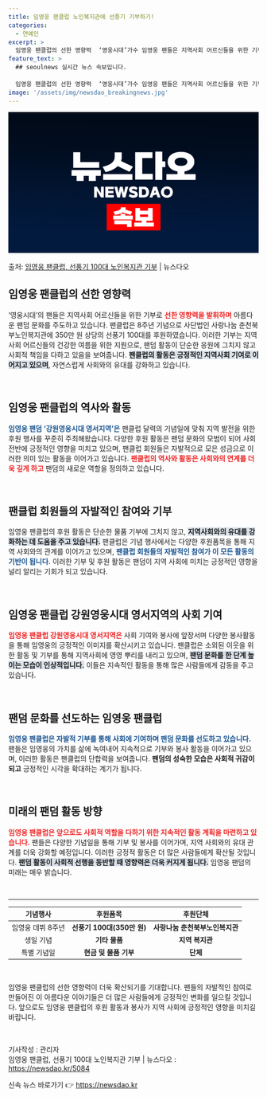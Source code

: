 ```yaml
---
title: 임영웅 팬클럽 노인복지관에 선풍기 기부하기!
categories:
  - 연예인
excerpt: >
  임영웅 팬클럽의 선한 영향력  ‘영웅시대’가수 임영웅 팬들은 지역사회 어르신들을 위한 기부로 선한 영향력을 …
feature_text: >
  ## seoulnews 실시간 뉴스 속보입니다.

  임영웅 팬클럽의 선한 영향력  ‘영웅시대’가수 임영웅 팬들은 지역사회 어르신들을 위한 기부로 선한 영향력을 …
image: '/assets/img/newsdao_breakingnews.jpg'
---
```


![뉴스다오 속보](/assets/img/newsdao_breakingnews.jpg)

<p>출처: <a href="https://newsdao.kr/5084" rel="dofollow">임영웅 팬클럽, 선풍기 100대 노인복지관 기부</a> | 뉴스다오</p>

<h2 data-ke-size="size26">임영웅 팬클럽의 선한 영향력</h2>

<p data-ke-size="size16">‘영웅시대’의 팬들은 지역사회 어르신들을 위한 기부로 <b><span style="color: #ee2323;">선한 영향력을 발휘하며</span></b> 아름다운 팬덤 문화를 주도하고 있습니다. 팬클럽은 8주년 기념으로 사단법인 사랑나눔 춘천북부노인복지관에 350만 원 상당의 선풍기 100대를 후원하였습니다. 이러한 기부는 지역사회 어르신들의 건강한 여름을 위한 지원으로, 팬덤 활동이 단순한 응원에 그치지 않고 사회적 책임을 다하고 있음을 보여줍니다. <b><span style="background-color: #21538527;">팬클럽의 활동은 긍정적인 지역사회 기여로 이어지고 있으며</span></b>, 자연스럽게 사회와의 유대를 강화하고 있습니다.</p>

<p data-ke-size="size16">&nbsp;</p>

<h2 data-ke-size="size26">임영웅 팬클럽의 역사와 활동</h2>

<p data-ke-size="size16"><b><span style="color: #1a5490;">임영웅 팬덤 ‘강원영웅시대 영서지역’은</span></b> 팬클럽 달력의 기념일에 맞춰 지역 발전을 위한 후원 행사를 꾸준히 주최해왔습니다. 다양한 후원 활동은 팬덤 문화의 모범이 되어 사회 전반에 긍정적인 영향을 미치고 있으며, 팬클럽 회원들은 자발적으로 모은 성금으로 이러한 의미 있는 활동을 이어가고 있습니다. <b><span style="color: #ee2323;">팬클럽의 역사와 활동은 사회와의 연계를 더욱 깊게 하고</span></b> 팬덤의 새로운 역할을 정의하고 있습니다.</p>

<p data-ke-size="size16">&nbsp;</p>

<h2 data-ke-size="size26">팬클럽 회원들의 자발적인 참여와 기부</h2>

<p data-ke-size="size16">임영웅 팬클럽의 후원 활동은 단순한 물품 기부에 그치지 않고, <b><span style="background-color: #21538527;">지역사회와의 유대를 강화하는 데 도움을 주고 있습니다.</span></b> 팬클럽은 기념 행사에서는 다양한 후원품목을 통해 지역 사회와의 관계를 이어가고 있으며, <b><span style="color: #1a5490;">팬클럽 회원들의 자발적인 참여가 이 모든 활동의 기반이 됩니다.</span></b> 이러한 기부 및 후원 활동은 팬덤이 지역 사회에 미치는 긍정적인 영향을 널리 알리는 기회가 되고 있습니다.</p>

<p data-ke-size="size16">&nbsp;</p>

<h2 data-ke-size="size26">임영웅 팬클럽 강원영웅시대 영서지역의 사회 기여</h2>

<p data-ke-size="size16"><b><span style="color: #ee2323;">임영웅 팬클럽 강원영웅시대 영서지역은</span></b> 사회 기여와 봉사에 앞장서며 다양한 봉사활동을 통해 임영웅의 긍정적인 이미지를 확산시키고 있습니다. 팬클럽은 소외된 이웃을 위한 활동 및 기부를 통해 지역사회에 영영 뿌리를 내리고 있으며, <b><span style="background-color: #21538527;">팬덤 문화를 한 단계 높이는 모습이 인상적입니다.</span></b> 이들은 지속적인 활동을 통해 많은 사람들에게 감동을 주고 있습니다.</p>

<p data-ke-size="size16">&nbsp;</p>

<h2 data-ke-size="size26">팬덤 문화를 선도하는 임영웅 팬클럽</h2>

<p data-ke-size="size16"><b><span style="color: #1a5490;">임영웅 팬클럽은 자발적 기부를 통해 사회에 기여하며 팬덤 문화를 선도하고 있습니다.</span></b> 팬들은 임영웅의 가치를 삶에 녹여내어 지속적으로 기부와 봉사 활동을 이어가고 있으며, 이러한 활동은 팬클럽의 단합력을 보여줍니다. <b><span style="ee2323;">팬덤의 성숙한 모습은 사회적 귀감이 되고</span></b> 긍정적인 시각을 확대하는 계기가 됩니다.</p>

<p data-ke-size="size16">&nbsp;</p>

<h2 data-ke-size="size26">미래의 팬덤 활동 방향</h2>

<p data-ke-size="size16"><b><span style="color: #ee2323;">임영웅 팬클럽은 앞으로도 사회적 역할을 다하기 위한 지속적인 활동 계획을 마련하고 있습니다.</span></b> 팬들은 다양한 기념일을 통해 기부 및 봉사를 이어가며, 지역 사회와의 유대 관계를 더욱 강화할 예정입니다. 이러한 긍정적 활동은 더 많은 사람들에게 확산될 것입니다. <b><span style="background-color: #21538527;">팬덤 활동이 사회적 선행을 동반할 때 영향력은 더욱 커지게 됩니다.</span></b> 임영웅 팬덤의 미래는 매우 밝습니다.</p>

<p data-ke-size="size16">&nbsp;</p>

<hr>

<table>
    <thead>
        <tr>
            <th><b>기념행사</b></th>
            <th><b>후원품목</b></th>
            <th><b>후원단체</b></th>
        </tr>
    </thead>
    <tbody>
        <tr>
            <td style="text-align: center; height: 17px;">임영웅 데뷔 8주년</td>
            <td style="text-align: center; height: 17px;"><b>선풍기 100대(350만 원)</b></td>
            <td style="text-align: center; height: 17px;"><b>사랑나눔 춘천북부노인복지관</b></td>
        </tr>
        <tr>
            <td style="text-align: center; height: 17px;">생일 기념</td>
            <td style="text-align: center; height: 17px;"><b>기타 물품</b></td>
            <td style="text-align: center; height: 17px;"><b>지역 복지관</b></td>
        </tr>
        <tr>
            <td style="text-align: center; height: 17px;">특별 기념일</td>
            <td style="text-align: center; height: 17px;"><b>현금 및 물품 기부</b></td>
            <td style="text-align: center; height: 17px;"><b>단체</b></td>
        </tr>
    </tbody>
</table>

<p data-ke-size="size16">&nbsp;</p>

<p data-ke-size="size16">임영웅 팬클럽의 선한 영향력이 더욱 확산되기를 기대합니다. 팬들의 자발적인 참여로 만들어진 이 아름다운 이야기들은 더 많은 사람들에게 긍정적인 변화를 일으킬 것입니다. 앞으로도 임영웅 팬클럽의 후원 활동과 봉사가 지역 사회에 긍정적인 영향을 미치길 바랍니다.</p>

<p data-ke-size="size16">&nbsp;</p>

<p data-ke-size="size16">기사작성 : 관리자<br>임영웅 팬클럽, 선풍기 100대 노인복지관 기부 | 뉴스다오 : <a href="https://newsdao.kr/5084">https://newsdao.kr/5084</a></p> 

신속 뉴스 바로가기 👉 <a href="https://newsdao.kr" rel="dofollow">https://newsdao.kr</a>



